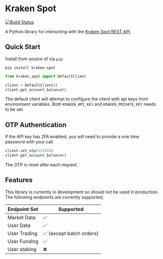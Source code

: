 # Kraken Spot

[![Build Status](https://app.travis-ci.com/kevbradwick/kraken-spot.svg?branch=master)](https://app.travis-ci.com/kevbradwick/kraken-spot)

A Python library for interacting with the [Kraken Spot REST API](https://docs.kraken.com/rest/).

## Quick Start

Install from source of via `pip`

    pip install kraken-spot

```python
from kraken_spot import DefaultClient

client = DefaultClient()
client.get_account_balance()
```

The default client will attempt to configure the client with api keys from environment variables. Both `KRAKEN_API_KEY` and `KRAKEN_PRIVATE_KEY` needs to be set.

## OTP Authentication

If the API key has 2FA enabled, you will need to provide a one time password with your call.

```python
client.set_otp(123456)
client.get_account_balance()
```

The OTP is reset after each request.

## Features

This library is currently in development so *should not* be used in production. The following endpoints are currently supported;

| Endpoint Set | Supported |
| ------ | ------- |
| Market Data | ✅ |
| User Data | ✅ |
| User Trading | ✅ (except batch orders) |
| User Funding | ✅ |
| User staking | ❌ |
